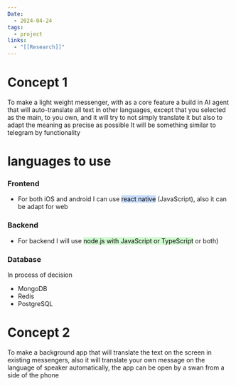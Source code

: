 ```yaml
---
Date:
  - 2024-04-24
tags:
  - project
links:
  - "[[Research]]"
---
```

# Concept 1
To make a light weight messenger, with as a core feature a build in AI agent that will auto-translate all text in other  languages, except that you selected as the main, to you own, and it will try to not simply translate it but also to adapt the meaning as precise as possible
It will be something similar to telegram by functionality 

# languages to use
### Frontend
- For both iOS and android I can use <mark style="background: #ADCCFFA6;">react native</mark> (JavaScript), also it can be adapt for web
### Backend
- For backend I will use <mark style="background: #BBFABBA6;">node.js with JavaScript or TypeScript</mark> or both)
### Database
In process of decision 
- MongoDB
- Redis
- PostgreSQL

# Concept 2
To make a background app that will translate the text on the screen in existing messengers, also it will translate your own message on the language of speaker automatically, the app can be open by a swan from a side of the phone  